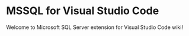 # MSSQL for Visual Studio Code

Welcome to Microsoft SQL Server extension for Visual Studio Code wiki!
